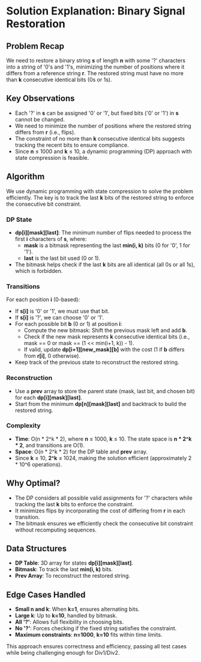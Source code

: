 # Solution Explanation: Binary Signal Restoration

## Problem Recap
We need to restore a binary string **s** of length **n** with some '?' characters into a string of '0's and '1's, minimizing the number of positions where it differs from a reference string **r**. The restored string must have no more than **k** consecutive identical bits (0s or 1s).

## Key Observations
- Each '?' in **s** can be assigned '0' or '1', but fixed bits ('0' or '1') in **s** cannot be changed.
- We need to minimize the number of positions where the restored string differs from **r** (i.e., flips).
- The constraint of no more than **k** consecutive identical bits suggests tracking the recent bits to ensure compliance.
- Since **n** ≤ 1000 and **k** ≤ 10, a dynamic programming (DP) approach with state compression is feasible.

## Algorithm
We use dynamic programming with state compression to solve the problem efficiently. The key is to track the last **k** bits of the restored string to enforce the consecutive bit constraint.

### DP State
- **dp[i][mask][last]**: The minimum number of flips needed to process the first **i** characters of **s**, where:
  - **mask** is a bitmask representing the last **min(i, k)** bits (0 for '0', 1 for '1').
  - **last** is the last bit used (0 or 1).
- The bitmask helps check if the last **k** bits are all identical (all 0s or all 1s), which is forbidden.

### Transitions
For each position **i** (0-based):
- If **s[i]** is '0' or '1', we must use that bit.
- If **s[i]** is '?', we can choose '0' or '1'.
- For each possible bit **b** (0 or 1) at position **i**:
  - Compute the new bitmask: Shift the previous mask left and add **b**.
  - Check if the new mask represents **k** consecutive identical bits (i.e., mask == 0 or mask == (1 << min(i+1, k)) - 1).
  - If valid, update **dp[i+1][new_mask][b]** with the cost (1 if **b** differs from **r[i]**, 0 otherwise).
- Keep track of the previous state to reconstruct the restored string.

### Reconstruction
- Use a **prev** array to store the parent state (mask, last bit, and chosen bit) for each **dp[i][mask][last]**.
- Start from the minimum **dp[n][mask][last]** and backtrack to build the restored string.

### Complexity
- **Time**: O(n * 2^k * 2), where **n** ≤ 1000, **k** ≤ 10. The state space is **n * 2^k * 2**, and transitions are O(1).
- **Space**: O(n * 2^k * 2) for the DP table and **prev** array.
- Since **k** ≤ 10, **2^k** ≤ 1024, making the solution efficient (approximately 2 * 10^6 operations).

## Why Optimal?
- The DP considers all possible valid assignments for '?' characters while tracking the last **k** bits to enforce the constraint.
- It minimizes flips by incorporating the cost of differing from **r** in each transition.
- The bitmask ensures we efficiently check the consecutive bit constraint without recomputing sequences.

## Data Structures
- **DP Table**: 3D array for states **dp[i][mask][last]**.
- **Bitmask**: To track the last **min(i, k)** bits.
- **Prev Array**: To reconstruct the restored string.

## Edge Cases Handled
- **Small n and k**: When **k=1**, ensures alternating bits.
- **Large k**: Up to **k=10**, handled by bitmask.
- **All '?'**: Allows full flexibility in choosing bits.
- **No '?'**: Forces checking if the fixed string satisfies the constraint.
- **Maximum constraints**: **n=1000**, **k=10** fits within time limits.

This approach ensures correctness and efficiency, passing all test cases while being challenging enough for Div1/Div2.